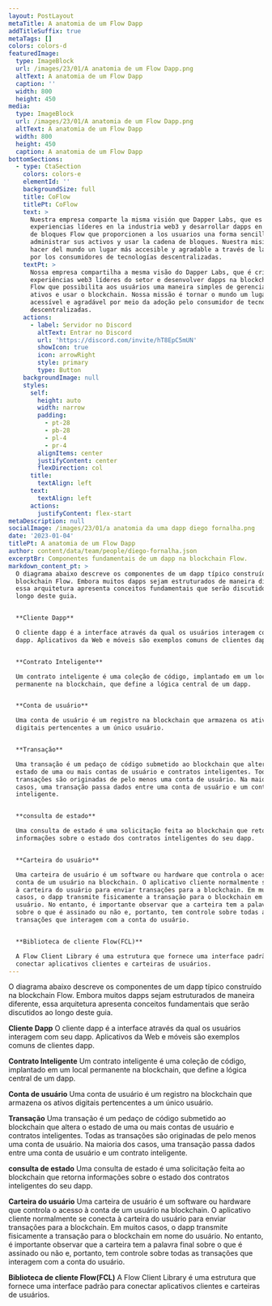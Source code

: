 ```yaml
---
layout: PostLayout
metaTitle: A anatomia de um Flow Dapp
addTitleSuffix: true
metaTags: []
colors: colors-d
featuredImage:
  type: ImageBlock
  url: /images/23/01/A anatomia de um Flow Dapp.png
  altText: A anatomia de um Flow Dapp
  caption: ''
  width: 800
  height: 450
media:
  type: ImageBlock
  url: /images/23/01/A anatomia de um Flow Dapp.png
  altText: A anatomia de um Flow Dapp
  width: 800
  height: 450
  caption: A anatomia de um Flow Dapp
bottomSections:
  - type: CtaSection
    colors: colors-e
    elementId: ''
    backgroundSize: full
    title: CoFlow
    titlePt: CoFlow
    text: >
      Nuestra empresa comparte la misma visión que Dapper Labs, que es crear
      experiencias líderes en la industria web3 y desarrollar dapps en la cadena
      de bloques Flow que proporcionen a los usuarios una forma sencilla de
      administrar sus activos y usar la cadena de bloques. Nuestra misión es
      hacer del mundo un lugar más accesible y agradable a través de la adopción
      por los consumidores de tecnologías descentralizadas.
    textPt: >
      Nossa empresa compartilha a mesma visão do Dapper Labs, que é criar
      experiências web3 líderes do setor e desenvolver dapps na blockchain da
      Flow que possibilita aos usuários uma maneira simples de gerenciar seus
      ativos e usar o blockchain. Nossa missão é tornar o mundo um lugar mais
      acessível e agradável por meio da adoção pelo consumidor de tecnologias
      descentralizadas.
    actions:
      - label: Servidor no Discord
        altText: Entrar no Discord
        url: 'https://discord.com/invite/hT8EpC5mUN'
        showIcon: true
        icon: arrowRight
        style: primary
        type: Button
    backgroundImage: null
    styles:
      self:
        height: auto
        width: narrow
        padding:
          - pt-28
          - pb-28
          - pl-4
          - pr-4
        alignItems: center
        justifyContent: center
        flexDirection: col
      title:
        textAlign: left
      text:
        textAlign: left
      actions:
        justifyContent: flex-start
metaDescription: null
socialImage: /images/23/01/a anatomia da uma dapp diego fornalha.png
date: '2023-01-04'
titlePt: A anatomia de um Flow Dapp
author: content/data/team/people/diego-fornalha.json
excerptBr: Componentes fundamentais de um dapp na blockchain Flow.
markdown_content_pt: >
  O diagrama abaixo descreve os componentes de um dapp típico construído na
  blockchain Flow. Embora muitos dapps sejam estruturados de maneira diferente,
  essa arquitetura apresenta conceitos fundamentais que serão discutidos ao
  longo deste guia.


  **Cliente Dapp**

  O cliente dapp é a interface através da qual os usuários interagem com seu
  dapp. Aplicativos da Web e móveis são exemplos comuns de clientes dapp.


  **Contrato Inteligente**

  Um contrato inteligente é uma coleção de código, implantado em um local
  permanente na blockchain, que define a lógica central de um dapp.


  **Conta de usuário**

  Uma conta de usuário é um registro na blockchain que armazena os ativos
  digitais pertencentes a um único usuário.


  **Transação**

  Uma transação é um pedaço de código submetido ao blockchain que altera o
  estado de uma ou mais contas de usuário e contratos inteligentes. Todas as
  transações são originadas de pelo menos uma conta de usuário. Na maioria dos
  casos, uma transação passa dados entre uma conta de usuário e um contrato
  inteligente.


  **consulta de estado**

  Uma consulta de estado é uma solicitação feita ao blockchain que retorna
  informações sobre o estado dos contratos inteligentes do seu dapp.


  **Carteira do usuário**

  Uma carteira de usuário é um software ou hardware que controla o acesso à
  conta de um usuário na blockchain. O aplicativo cliente normalmente se conecta
  à carteira do usuário para enviar transações para a blockchain. Em muitos
  casos, o dapp transmite fisicamente a transação para o blockchain em nome do
  usuário. No entanto, é importante observar que a carteira tem a palavra final
  sobre o que é assinado ou não e, portanto, tem controle sobre todas as
  transações que interagem com a conta do usuário.


  **Biblioteca de cliente Flow(FCL)**

  A Flow Client Library é uma estrutura que fornece uma interface padrão para
  conectar aplicativos clientes e carteiras de usuários.
---
```

O diagrama abaixo descreve os componentes de um dapp típico construído na blockchain Flow. Embora muitos dapps sejam estruturados de maneira diferente, essa arquitetura apresenta conceitos fundamentais que serão discutidos ao longo deste guia.

**Cliente Dapp**
O cliente dapp é a interface através da qual os usuários interagem com seu dapp. Aplicativos da Web e móveis são exemplos comuns de clientes dapp.

**Contrato Inteligente**
Um contrato inteligente é uma coleção de código, implantado em um local permanente na blockchain, que define a lógica central de um dapp.

**Conta de usuário**
Uma conta de usuário é um registro na blockchain que armazena os ativos digitais pertencentes a um único usuário.

**Transação**
Uma transação é um pedaço de código submetido ao blockchain que altera o estado de uma ou mais contas de usuário e contratos inteligentes. Todas as transações são originadas de pelo menos uma conta de usuário. Na maioria dos casos, uma transação passa dados entre uma conta de usuário e um contrato inteligente.

**consulta de estado**
Uma consulta de estado é uma solicitação feita ao blockchain que retorna informações sobre o estado dos contratos inteligentes do seu dapp.

**Carteira do usuário**
Uma carteira de usuário é um software ou hardware que controla o acesso à conta de um usuário na blockchain. O aplicativo cliente normalmente se conecta à carteira do usuário para enviar transações para a blockchain. Em muitos casos, o dapp transmite fisicamente a transação para o blockchain em nome do usuário. No entanto, é importante observar que a carteira tem a palavra final sobre o que é assinado ou não e, portanto, tem controle sobre todas as transações que interagem com a conta do usuário.

**Biblioteca de cliente Flow(FCL)**
A Flow Client Library é uma estrutura que fornece uma interface padrão para conectar aplicativos clientes e carteiras de usuários.
